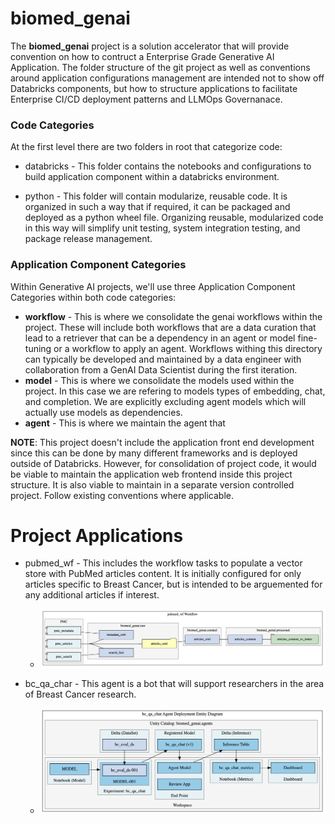 # biomed_genai

The **biomed_genai** project is a solution accelerator that will provide convention on how to contruct a Enterprise Grade Generative AI Application. The folder structure of the git project as well as conventions around application configurations management are intended not to show off Databricks components, but how to structure applications to facilitate Enterprise CI/CD deployment patterns and LLMOps Governanace.

### Code Categories

At the first level there are two folders in root that categorize code:
 * databricks - This folder contains the notebooks and configurations to build application component within a databricks environment.

 * python - This folder will contain modularize, reusable code. It is organized in such a way that if required, it can be packaged and deployed as a python wheel file. Organizing reusable, modularized code in this way will simplify unit testing, system integration testing, and package release management. 

### Application Component Categories

Within Generative AI projects, we'll use three Application Component Categories within both code categories:

 * **workflow** - This is where we consolidate the genai workflows within the project. These will include both workflows that are a data curation that lead to a retriever that can be a dependency in an agent or model fine-tuning or a workflow to apply an agent. Workflows withing this directory can typically be developed and maintained by a data engineer with collaboration from a GenAI Data Scientist during the first iteration.
 * **model** - This is where we consolidate the models used within the project. In this case we are refering to models types of embedding, chat, and completion. We are explicitly excluding agent models which will actually use models as dependencies.
 * **agent** - This is where we maintain the agent that

**NOTE**: This project doesn't include the application front end development since this can be done by many different frameworks and is deployed outside of Databricks. However, for consolidation of project code, it would be viable to maintain the application web frontend inside this project structure. It is also viable to maintain in a separate version controlled project. Follow existing conventions where applicable.

# Project Applications

 * pubmed_wf - This includes the workflow tasks to populate a vector store with PubMed articles content. It is initially configured for only articles specific to Breast Cancer, but is intended to be arguemented for any additional articles if interest. 
   * ![pubmed_wf_entity](./ref/img/pubmed_wf_entity.png)

 * bc_qa_char - This agent is a bot that will support researchers in the area of Breast Cancer research.
   * ![bc_qa_chat_entity](./ref/img/bc_qa_chat_entity.png)